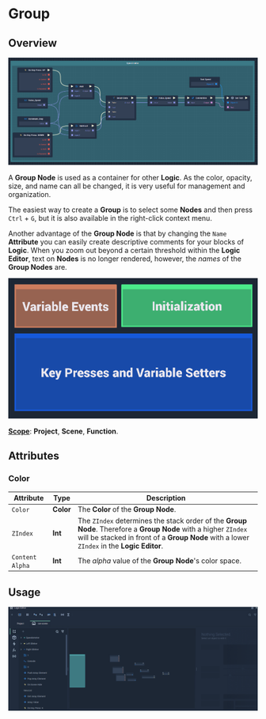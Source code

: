 # Group

## Overview

![The Group Node.](../../.gitbook/assets/GroupNew.png)

A **Group Node** is used as a container for other **Logic**. As the color, opacity, size, and name can all be changed, it is very useful for management and organization.

The easiest way to create a **Group** is to select some **Nodes** and then press `Ctrl` + `G`, but it is also available in the right-click context menu.

Another advantage of the **Group Node** is that by changing the `Name` **Attribute** you can easily create descriptive comments for your blocks of **Logic**. When you zoom out beyond a certain threshold within the **Logic Editor**, text on **Nodes** is no longer rendered, however, the _names_ of the **Group Nodes** are.

![](../../.gitbook/assets/node-group-example.png)

[**Scope**](../overview.md#scopes): **Project**, **Scene**, **Function**.

## Attributes

### Color

| Attribute       | Type      | Description                                                                                                                                                                                                              |
| --------------- | --------- | ------------------------------------------------------------------------------------------------------------------------------------------------------------------------------------------------------------------------ |
| `Color`         | **Color** | The **Color** of the **Group Node**.                                                                                                                                                                                     |
| `ZIndex`        | **Int**   | The `ZIndex` determines the stack order of the **Group** **Node**. Therefore a **Group** **Node** with a higher `ZIndex` will be stacked in front of a **Group** **Node** with a lower `ZIndex` in the **Logic Editor**. |
| `Content Alpha` | **Int**   | The _alpha_ value of the **Group** **Node**'s color space.                                                                                                                                                               |

## Usage

![Group Node Usage](<../../.gitbook/assets/group (3) (4) (4) (4) (1) (1) (3).gif>)

